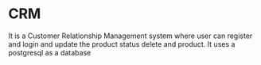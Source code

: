 # CRM
It is a Customer Relationship Management system where user can register and login and update the product status delete and product.
It uses a postgresql as a database
